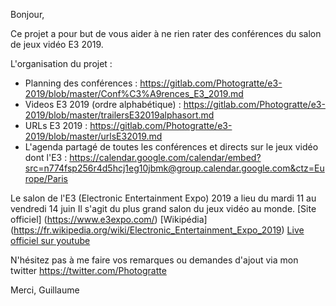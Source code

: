 Bonjour,

Ce projet a pour but de vous aider à ne rien rater des conférences du salon de jeux vidéo E3 2019.

L'organisation du projet :
 - Planning des conférences : https://gitlab.com/Photogratte/e3-2019/blob/master/Conf%C3%A9rences_E3_2019.md
 - Videos E3 2019 (ordre alphabétique) : https://gitlab.com/Photogratte/e3-2019/blob/master/trailersE32019alphasort.md
 - URLs E3 2019 : https://gitlab.com/Photogratte/e3-2019/blob/master/urlsE32019.md
 - L'agenda partagé de toutes les conférences et directs sur le jeux vidéo dont l'E3 : https://calendar.google.com/calendar/embed?src=n774fsp256r4d5hcj1eg10jbmk@group.calendar.google.com&ctz=Europe/Paris

Le salon de l'E3 (Electronic Entertainment Expo) 2019 a lieu du mardi 11 au vendredi 14 juin
Il s'agit du plus grand salon du jeux vidéo au monde.
[Site officiel] (https://www.e3expo.com/)
[Wikipédia] (https://fr.wikipedia.org/wiki/Electronic_Entertainment_Expo_2019)
[Live officiel sur youtube](https://www.youtube.com/channel/UCrNBxHA_SavRrD-PrEek2AQ)

N'hésitez pas à me faire vos remarques ou demandes d'ajout via mon twitter https://twitter.com/Photogratte

Merci,
Guillaume